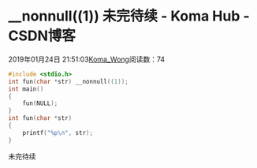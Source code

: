 # __nonnull((1))  未完待续 - Koma Hub - CSDN博客
2019年01月24日 21:51:03[Koma_Wong](https://me.csdn.net/Rong_Toa)阅读数：74
```cpp
#include <stdio.h>
int fun(char *str) __nonnull((1));
int main()
{
    fun(NULL);
}
int fun(char *str)
{
    printf("%p\n", str);
}
```
未完待续
